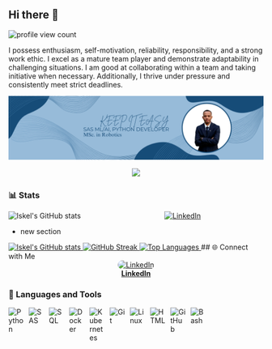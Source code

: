 ## Hi there 👋
![profile view count](https://komarev.com/ghpvc/?username=IIskel)
<!--
**IIskel/IIskel** is a ✨ _special_ ✨ repository because its `README.md` (this file) appears on your GitHub profile.

Here are some ideas to get you started:

- 🔭 I’m currently working on ...
- 🌱 I’m currently learning ...
- 👯 I’m looking to collaborate on ...
- 🤔 I’m looking for help with ...
- 💬 Ask me about ...
- 📫 How to reach me: ...
- 😄 Pronouns: ...
- ⚡ Fun fact: ...
-->
I possess enthusiasm, self-motivation, reliability, responsibility, and a strong work ethic. I excel as a mature team player and demonstrate adaptability in challenging situations. I am good at collaborating within a team and taking initiative when necessary. Additionally, I thrive under pressure and consistently meet strict deadlines.


<p align="center">
  <a href="https://github.com/IIskel">
    <img src="https://github.com/IIskel/IIskel/blob/main/icon/LinkedIn%20Banner.png" alt="Iskel Hordofa" /></a>
</p>

<p align="center">
  <!-- Typing SVG by Iskel - https://github.com/IIskel/readme-typing-svg -->
  <a href="https://github.com/IIskel/readme-typing-svg">
    <img src="https://readme-typing-svg.demolab.com?font=Fira+Code&weight=500&pause=1000&center=true&random=true&width=435&lines=SAS+Developer;Python+Developer;Start+your+day+with+coffee!" /></a>
</p>


### 📊 Stats

![Iskel's GitHub stats](https://github-readme-stats.vercel.app/api?username=IIskel&show_icons=true&theme=gruvbox) &emsp; &emsp; &emsp; &emsp; &emsp; &emsp; &emsp; &emsp; &emsp; <a href="https://www.linkedin.com/in/iskel-fikiru-hordofa-17632a179/"><img width="120px" alt="LinkedIn" title="LinkedIn" src="https://cdn-icons-png.flaticon.com/256/8409/8409141.png"/></a>

- new section
<a href="https://github.com/IIskel">
  <img src="https://github-readme-stats.vercel.app/api?username=IIskel&show_icons=true&theme=tokyonight&hide_border=true&border_radius=12&count_private=true" alt="Iskel's GitHub stats" height="180"/>
</a>

<a href="https://github.com/IIskel">
  <img src="https://streak-stats.demolab.com?user=IIskel&theme=tokyonight&hide_border=true&border_radius=12" alt="GitHub Streak" height="180"/>
</a>

<a href="https://github.com/IIskel">
  <img src="https://github-readme-stats.vercel.app/api/top-langs/?username=IIskel&layout=compact&theme=tokyonight&hide_border=true&border_radius=12" alt="Top Languages" height="180"/>
</a>
## 🌐 Connect with Me

<div align="center">
  <a href="https://www.linkedin.com/in/iskel-fikiru-hordofa-17632a179/" target="_blank">
    <img src="https://cdn-icons-png.flaticon.com/256/8409/8409141.png" alt="LinkedIn" title="LinkedIn" width="100px" style="border-radius: 12px;"/><br/>
    <b>LinkedIn</b>
  </a>
</div>


<!-- ![GitHub Streak](https://streak-stats.demolab.com?user=IIskel&theme=gruvbox&border_radius=4.5) -->
### 🧰 Languages and Tools

<img align="left" alt="Python" width="30px" style="padding-right:10px;" src="https://cdn.jsdelivr.net/gh/devicons/devicon/icons/python/python-plain.svg" />
<img align="left" alt="SAS" width="30px" style="padding-right:10px;" src="https://upload.wikimedia.org/wikipedia/commons/1/10/SAS_logo_horiz.svg" />
<img align="left" alt="SQL" width="30px" style="padding-right:10px;" src="https://upload.wikimedia.org/wikipedia/commons/d/d7/Sql_data_base_with_logo.svg" />
<img align="left" alt="Docker" width="30px" style="padding-right:10px;" src="https://upload.wikimedia.org/wikipedia/commons/4/4e/Docker_%28container_engine%29_logo.svg" />
<img align="left" alt="Kubernetes" width="30px" style="padding-right:10px;" src="https://upload.wikimedia.org/wikipedia/commons/3/39/Kubernetes_logo_without_workmark.svg" />
<img align="left" alt="Git" width="30px" style="padding-right:10px;" src="https://cdn.jsdelivr.net/gh/devicons/devicon/icons/git/git-original.svg" />
<img align="left" alt="Linux" width="30px" style="padding-right:10px;" src="https://cdn.jsdelivr.net/gh/devicons/devicon/icons/linux/linux-original.svg" />
<img align="left" alt="HTML" width="30px" style="padding-right:10px;" src="https://cdn.jsdelivr.net/gh/devicons/devicon/icons/html5/html5-plain.svg" />
<img align="left" alt="GitHub" width="30px" style="padding-right:10px;" src="https://cdn.jsdelivr.net/gh/devicons/devicon/icons/github/github-original.svg" />
<img align="left" alt="Bash" width="30px" style="padding-right:10px;" src="https://cdn.jsdelivr.net/gh/devicons/devicon/icons/bash/bash-original.svg" />
<br />

#
